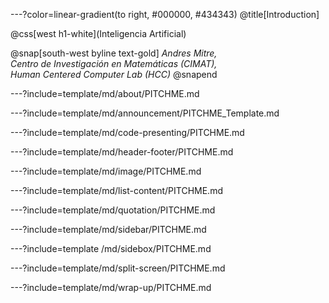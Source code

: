---?color=linear-gradient(to right, #000000, #434343)
@title[Introduction]

@css[west h1-white](Inteligencia Artificial)

@snap[south-west byline  text-gold]
*Andres Mitre,<br>*
*Centro de Investigación en Matemáticas (CIMAT),<br>*
*Human Centered Computer Lab (HCC)*
@snapend


---?include=template/md/about/PITCHME.md

---?include=template/md/announcement/PITCHME_Template.md

---?include=template/md/code-presenting/PITCHME.md

---?include=template/md/header-footer/PITCHME.md

---?include=template/md/image/PITCHME.md

---?include=template/md/list-content/PITCHME.md

---?include=template/md/quotation/PITCHME.md

---?include=template/md/sidebar/PITCHME.md

---?include=template  /md/sidebox/PITCHME.md

---?include=template/md/split-screen/PITCHME.md

---?include=template/md/wrap-up/PITCHME.md
